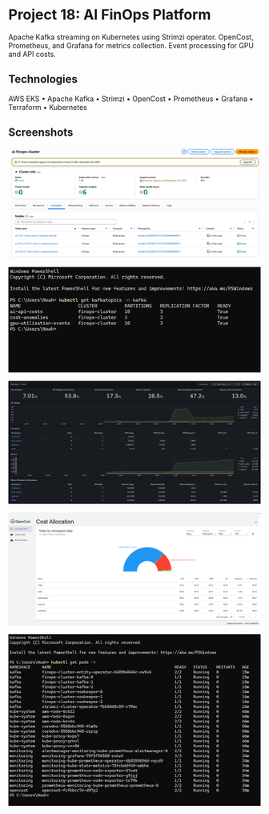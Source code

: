 # Project 18: AI FinOps Platform

Apache Kafka streaming on Kubernetes using Strimzi operator. OpenCost, Prometheus, and Grafana for metrics collection. Event processing for GPU and API costs.

## Technologies

AWS EKS • Apache Kafka • Strimzi • OpenCost • Prometheus • Grafana • Terraform • Kubernetes

## Screenshots

![EKS cluster](screenshots/eks-cluster.png)

![Kafka topics](screenshots/kafka-topics.png)

![Grafana dashboard](screenshots/grafana-dashboard.png)

![OpenCost UI](screenshots/opencost-ui.png)

![Platform pods](screenshots/pods-running.png)